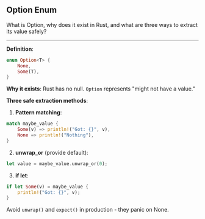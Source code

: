 ## Option<T> Enum

What is Option<T>, why does it exist in Rust, and what are three ways to extract its value safely?

---

**Definition**:
```rust
enum Option<T> {
    None,
    Some(T),
}
```

**Why it exists**: Rust has no null. `Option` represents "might not have a value."

**Three safe extraction methods**:

1. **Pattern matching**:
```rust
match maybe_value {
    Some(v) => println!("Got: {}", v),
    None => println!("Nothing"),
}
```

2. **unwrap_or** (provide default):
```rust
let value = maybe_value.unwrap_or(0);
```

3. **if let**:
```rust
if let Some(v) = maybe_value {
    println!("Got: {}", v);
}
```

Avoid `unwrap()` and `expect()` in production - they panic on None.

